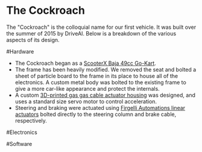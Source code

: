 # The Cockroach
The "Cockroach" is the colloquial name for our first vehicle. It was built over the summer of 2015 by DriveAI. Below is a breakdown of the various aspects of its design.

#Hardware
- The Cockroach began as a [ScooterX Baja 49cc Go-Kart](http://www.scooterx.biz/en/gas-go-karts/20-49cc-scooterx-baja-off-road-go-kart.html). 
- The frame has been heavily modified. We removed the seat and bolted a sheet of particle board to the frame in its place to house all of the electronics. A custom metal body was bolted to the existing frame to give a more car-like appearance and protect the internals. 
- A custom [3D-printed gas gas cable actuator housing](https://github.com/DriveAI/cockroach-actuator/tree/master/parts) was designed, and uses a standard size servo motor to control acceleration.
- Steering and braking were actuated using [Firgelli Automations linear actuators](https://www.firgelliauto.com/products/feedback-rod-actuator) bolted directly to the steering column and brake cable, respectively.

#Electronics

#Software
